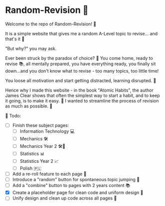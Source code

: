# Random-Revision 🎲

Welcome to the repo of Random-Revision! 👋

It is a simple website that gives me a random A-Level topic to revise... and that's it 🎲

"But why?" you may ask.

Ever been struck by the paradox of choice? 🤔 You come home, ready to revise 📚, all mentally prepared, you have everything ready, you finally sit down...and you don't know what to revise - too many topics, too little time!

You loose all motivation and start getting distracted, learning disrupted. 👀

Hence why I made this website - in the book "Atomic Habits", the author James Clear shows that often the simplest way to start a habit, and to keep it going, is to make it easy. 🚀 I wanted to streamline the process of revision as much as possible. 📖

🚧 Todo:

- [ ] Finish these subject pages:
  - [ ] Information Technology 💻
  - [ ] Mechanics 🛠️
  - [ ] Mechanics Year 2 🛠️🔧
  - [ ] Statistics 📊
  - [ ] Statistics Year 2 📈
  - [ ] Polish 🇵🇱
- [ ] Add a re-roll feature to each page 🔄
- [ ] Introduce a "random" button for spontaneous topic jumping 🎩
- [ ] Add a "combine" button to pages with 2 years content 📚
- [x] Create a placeholder page for clean code and uniform design 🎨
- [ ] Unify design and clean up code across all pages 🎨

